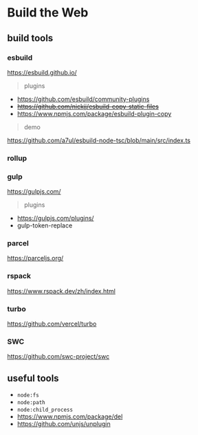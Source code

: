 # Build the Web

## build tools

### esbuild

https://esbuild.github.io/

> plugins

- https://github.com/esbuild/community-plugins
- ~~https://github.com/nickjj/esbuild-copy-static-files~~
- https://www.npmjs.com/package/esbuild-plugin-copy

> demo

https://github.com/a7ul/esbuild-node-tsc/blob/main/src/index.ts

### rollup

### gulp

https://gulpjs.com/

> plugins

- https://gulpjs.com/plugins/
- gulp-token-replace

### parcel

https://parceljs.org/

### rspack

https://www.rspack.dev/zh/index.html

### turbo

https://github.com/vercel/turbo

### SWC

https://github.com/swc-project/swc

## useful tools

- `node:fs`
- `node:path`
- `node:child_process`
- https://www.npmjs.com/package/del
- https://github.com/unjs/unplugin

